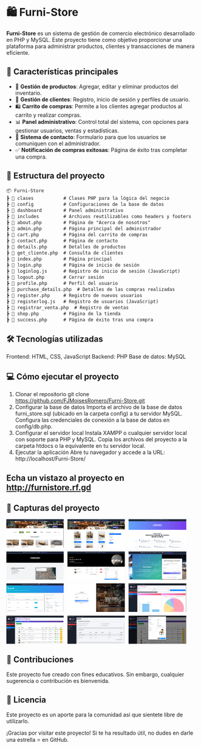 # 🛍️ Furni-Store

**Furni-Store** es un sistema de gestión de comercio electrónico desarrollado en PHP y MySQL. Este proyecto tiene como objetivo proporcionar una plataforma para administrar productos, clientes y transacciones de manera eficiente.

## 🚀 Características principales
- 🛒 **Gestión de productos**: Agregar, editar y eliminar productos del inventario.
- 👤 **Gestión de clientes**: Registro, inicio de sesión y perfiles de usuario.
- 🛍️ **Carrito de compras**: Permite a los clientes agregar productos al carrito y realizar compras.
- 📊 **Panel administrativo**: Control total del sistema, con opciones para gestionar usuarios, ventas y estadísticas.
- 📧 **Sistema de contacto**: Formulario para que los usuarios se comuniquen con el administrador.
- ✅ **Notificación de compras exitosas**: Página de éxito tras completar una compra.

## 📂 Estructura del proyecto

```plaintext
📦 Furni-Store
┣ 📂 clases           # Clases PHP para la lógica del negocio
┣ 📂 config           # Configuraciones de la base de datos
┣ 📂 dashboard        # Panel administrativo
┣ 📂 includes         # Archivos reutilizables como headers y footers
┣ 📄 about.php        # Página de "Acerca de nosotros"
┣ 📄 admin.php        # Página principal del administrador
┣ 📄 cart.php         # Página del carrito de compras
┣ 📄 contact.php      # Página de contacto
┣ 📄 details.php      # Detalles de productos
┣ 📄 get_cliente.php  # Consulta de clientes
┣ 📄 index.php        # Página principal
┣ 📄 login.php        # Página de inicio de sesión
┣ 📄 loginlog.js      # Registro de inicio de sesión (JavaScript)
┣ 📄 logout.php       # Cerrar sesión
┣ 📄 profile.php      # Perfil del usuario
┣ 📄 purchase_details.php  # Detalles de las compras realizadas
┣ 📄 register.php     # Registro de nuevos usuarios
┣ 📄 registerlog.js   # Registro de usuarios (JavaScript)
┣ 📄 registrar_venta.php  # Registro de ventas
┣ 📄 shop.php         # Página de la tienda
┣ 📄 success.php      # Página de éxito tras una compra
```
## 🛠️ Tecnologías utilizadas
Frontend: HTML, CSS, JavaScript
Backend: PHP
Base de datos: MySQL
## 💻 Cómo ejecutar el proyecto
1. Clonar el repositorio
git clone https://github.com/FJMoisesRomero/Furni-Store.git
2. Configurar la base de datos
Importa el archivo de la base de datos furni_store.sql (ubicado en la carpeta config) a tu servidor MySQL.
Configura las credenciales de conexión a la base de datos en config/db.php.
3. Configurar el servidor local
Instala XAMPP o cualquier servidor local con soporte para PHP y MySQL.
Copia los archivos del proyecto a la carpeta htdocs o la equivalente en tu servidor local.
4. Ejecutar la aplicación
Abre tu navegador y accede a la URL: http://localhost/Furni-Store/

## Echa un vistazo al proyecto en http://furnistore.rf.gd
## 📸 Capturas del proyecto
<div style="display: flex; flex-wrap: wrap; gap: 10px;">
  <img src="images/1.png" alt="captura1" style="width: 30%; height: auto;">
  <img src="images/2.png" alt="captura2" style="width: 30%; height: auto;">
  <img src="images/3.png" alt="captura3" style="width: 30%; height: auto;">
  <img src="images/4.png" alt="captura4" style="width: 30%; height: auto;">
  <img src="images/5.png" alt="captura5" style="width: 30%; height: auto;">
  <img src="images/6.png" alt="captura6" style="width: 30%; height: auto;">
  <img src="images/7.png" alt="captura7" style="width: 30%; height: auto;">
  <img src="images/8.png" alt="captura8" style="width: 30%; height: auto;">
  <img src="images/9.png" alt="captura9" style="width: 30%; height: auto;">
  <img src="images/10.png" alt="captura10" style="width: 30%; height: auto;">
  <img src="images/11.png" alt="captura11" style="width: 30%; height: auto;">
  <img src="images/12.png" alt="captura12" style="width: 30%; height: auto;">
</div>


## 🤝 Contribuciones
Este proyecto fue creado con fines educativos. Sin embargo, cualquier sugerencia o contribución es bienvenida. 

## 📝 Licencia
Este proyecto es un aporte para la comunidad asi que sientete libre de utilizarlo.

¡Gracias por visitar este proyecto! Si te ha resultado útil, no dudes en darle una estrella ⭐ en GitHub.
